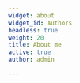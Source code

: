 ```yaml
---
widget: about
widget_id: Authors
headless: true
weight: 20
title: About me
active: true
author: admin

---
```

